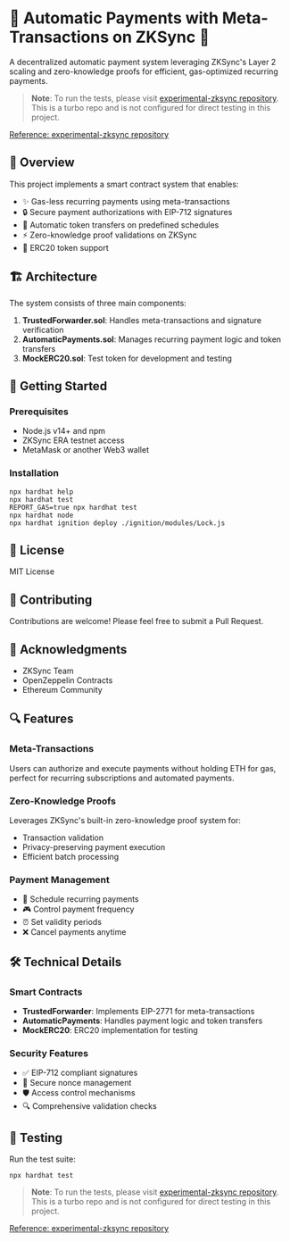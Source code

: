 # 🔄 Automatic Payments with Meta-Transactions on ZKSync 🌟

A decentralized automatic payment system leveraging ZKSync's Layer 2 scaling and zero-knowledge proofs for efficient, gas-optimized recurring payments.

> **Note**: To run the tests, please visit [experimental-zksync repository](https://github.com/BuFi007/experimental-zksync). This is a turbo repo and is not configured for direct testing in this project.

[Reference: experimental-zksync repository](https://github.com/BuFi007/experimental-zksync)

## 🎯 Overview

This project implements a smart contract system that enables:

- ✨ Gas-less recurring payments using meta-transactions
- 🔒 Secure payment authorizations with EIP-712 signatures
- 💸 Automatic token transfers on predefined schedules
- ⚡ Zero-knowledge proof validations on ZKSync
- 🎫 ERC20 token support

## 🏗️ Architecture

The system consists of three main components:

1. **TrustedForwarder.sol**: Handles meta-transactions and signature verification
2. **AutomaticPayments.sol**: Manages recurring payment logic and token transfers
3. **MockERC20.sol**: Test token for development and testing

## 🚀 Getting Started

### Prerequisites

- Node.js v14+ and npm
- ZKSync ERA testnet access
- MetaMask or another Web3 wallet

### Installation

```shell
npx hardhat help
npx hardhat test
REPORT_GAS=true npx hardhat test
npx hardhat node
npx hardhat ignition deploy ./ignition/modules/Lock.js
```

## 📄 License

MIT License

## 🤝 Contributing

Contributions are welcome! Please feel free to submit a Pull Request.

## 🙏 Acknowledgments

- ZKSync Team
- OpenZeppelin Contracts
- Ethereum Community

## 🔍 Features

### Meta-Transactions

Users can authorize and execute payments without holding ETH for gas, perfect for recurring subscriptions and automated payments.

### Zero-Knowledge Proofs

Leverages ZKSync's built-in zero-knowledge proof system for:

- Transaction validation
- Privacy-preserving payment execution
- Efficient batch processing

### Payment Management

- 📅 Schedule recurring payments
- 🎮 Control payment frequency
- ⏰ Set validity periods
- ❌ Cancel payments anytime

## 🛠️ Technical Details

### Smart Contracts

- **TrustedForwarder**: Implements EIP-2771 for meta-transactions
- **AutomaticPayments**: Handles payment logic and token transfers
- **MockERC20**: ERC20 implementation for testing

### Security Features

- ✅ EIP-712 compliant signatures
- 🔐 Secure nonce management
- 🛡️ Access control mechanisms
- 🔍 Comprehensive validation checks

## 🧪 Testing

Run the test suite:

```shell
npx hardhat test
```

> **Note**: To run the tests, please visit [experimental-zksync repository](https://github.com/BuFi007/experimental-zksync). This is a turbo repo and is not configured for direct testing in this project.

[Reference: experimental-zksync repository](https://github.com/BuFi007/experimental-zksync)
